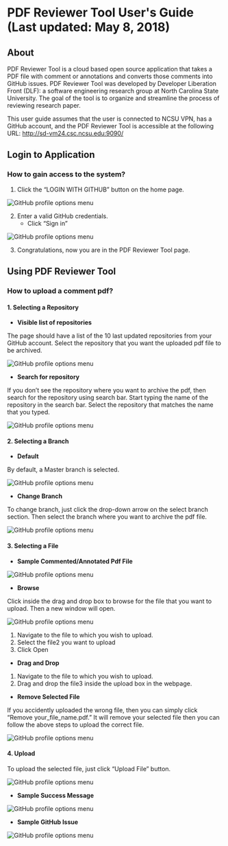 # PDF Reviewer Tool User&#39;s Guide (Last updated: May 8, 2018)

## About 
PDF Reviewer Tool is a cloud based open source application that takes a PDF file with comment or annotations and converts those comments into GitHub issues. PDF Reviewer Tool was developed by Developer Liberation Front (DLF): a software engineering research group at North Carolina State University. The goal of the tool is to organize and streamline the process of reviewing research paper. 

This user guide assumes that the user is connected to NCSU VPN, has a GitHub account, and the PDF Reviewer Tool is accessible at the following URL: http://sd-vm24.csc.ncsu.edu:9090/ 

## Login to Application

### How to gain access to the system?

1. Click the “LOGIN WITH GITHUB” button on the home page.

![GitHub profile options menu](./assets/userGuides/LoginButton.png)

2. Enter a valid GitHub credentials.
	* Click “Sign in” 

![GitHub profile options menu](./assets/userGuides/GitHubOauth2Page.png)

3. Congratulations, now you are in the PDF Reviewer Tool page. 

## Using PDF Reviewer Tool

### How to upload a comment pdf?

#### 1. Selecting a Repository

- **Visible list of repositories**

The page should have a list of the 10 last updated repositories from your GitHub account. Select the repository that you want the uploaded pdf file to be archived. 

![GitHub profile options menu](./assets/userGuides/RecentlyUsed10Repos.png)

- **Search for repository**

If you don’t see the repository where you want to archive the pdf, then search for the repository using search bar. Start typing the name of the repository in the search bar. Select the repository that matches the name that you typed.

![GitHub profile options menu](./assets/userGuides/SearchForRepo.png)

#### 2. Selecting a Branch

- **Default**

By default, a Master branch is selected. 

![GitHub profile options menu](./assets/userGuides/DefaultBranch.png)

- **Change Branch**

To change branch, just click the drop-down arrow on the select branch section. Then select the branch where you want to archive the pdf file.

![GitHub profile options menu](./assets/userGuides/ChangeDefaultBranch.png)

#### 3. Selecting a File 
- **Sample Commented/Annotated Pdf File**

![GitHub profile options menu](./assets/userGuides/SampleCommentedPdfFile.png)
- **Browse**

Click inside the drag and drop box to browse for the file that you want to upload. Then a new window will open.

![GitHub profile options menu](./assets/userGuides/Browse_DragandDropFile.png)

1.  Navigate to the file to which you wish to upload.
2. Select the file2 you want to upload 
3. Click Open

- **Drag and Drop**

1. Navigate to the file to which you wish to upload.
2. Drag and drop the file3 inside the upload box in the webpage. 

- **Remove Selected File**

If you accidently uploaded the wrong file, then you can simply click “Remove your_file_name.pdf.” It will remove your selected file then you can follow the above steps to upload the correct file.

![GitHub profile options menu](./assets/userGuides/RemoveUploadedFile.png)

#### 4. Upload
To upload the selected file, just click “Upload File” button.

![GitHub profile options menu](./assets/userGuides/UploadingPDFFile.png)

- **Sample Success Message**

![GitHub profile options menu](./assets/userGuides/SampleSuccessMessage.png)

- **Sample GitHub Issue**

![GitHub profile options menu](./assets/userGuides/SampleGitHubIssues.png)



